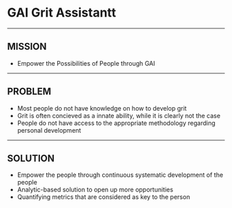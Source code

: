 # GAI Grit Assistantt

---

## MISSION

- Empower the Possibilities of People through GAI

---

## PROBLEM

- Most people do not have knowledge on how to develop grit
- Grit is often concieved as a innate ability, while it is clearly not the case
- People do not have access to the appropriate methodology regarding personal development

---

## SOLUTION

- Empower the people through continuous systematic development of the people
- Analytic-based solution to open up more opportunities
- Quantifying metrics that are considered as key to the person
